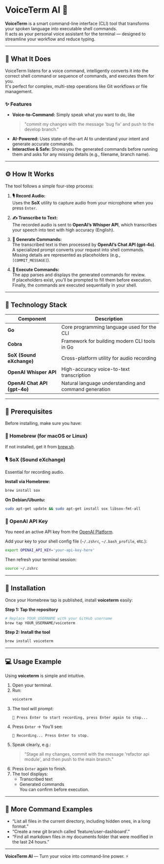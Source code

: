 # VoiceTerm AI 🎤

**VoiceTerm** is a smart command-line interface (CLI) tool that transforms your spoken language into executable shell commands.  
It acts as your personal voice assistant for the terminal — designed to streamline your workflow and reduce typing.

---

## 🚀 What It Does

VoiceTerm listens for a voice command, intelligently converts it into the correct shell command or sequence of commands, and executes them for you.  
It's perfect for complex, multi-step operations like Git workflows or file management.

### ✨ Features

- **Voice-to-Command:** Simply speak what you want to do, like  
  > "commit my changes with the message 'bug fix' and push to the develop branch."
- **AI-Powered:** Uses state-of-the-art AI to understand your intent and generate accurate commands.
- **Interactive & Safe:** Shows you the generated commands before running them and asks for any missing details (e.g., filename, branch name).

---

## ⚙️ How It Works

The tool follows a simple four-step process:

1. **🎙️ Record Audio:**  
   Uses the **SoX** utility to capture audio from your microphone when you press `Enter`.

2. **✍️ Transcribe to Text:**  
   The recorded audio is sent to **OpenAI’s Whisper API**, which transcribes your speech into text with high accuracy (English).

3. **🧠 Generate Commands:**  
   The transcribed text is then processed by **OpenAI’s Chat API (gpt-4o)**.  
   A specialized prompt converts your request into shell commands.  
   Missing details are represented as placeholders (e.g., `[COMMIT_MESSAGE]`).

4. **🚀 Execute Commands:**  
   The app parses and displays the generated commands for review.  
   If placeholders exist, you’ll be prompted to fill them before execution.  
   Finally, the commands are executed sequentially in your shell.

---

## 🧩 Technology Stack

| Component | Description |
|------------|-------------|
| **Go** | Core programming language used for the CLI |
| **Cobra** | Framework for building modern CLI tools in Go |
| **SoX (Sound eXchange)** | Cross-platform utility for audio recording |
| **OpenAI Whisper API** | High-accuracy voice-to-text transcription |
| **OpenAI Chat API (gpt-4o)** | Natural language understanding and command generation |

---

## 🔧 Prerequisites

Before installing, make sure you have:

### 🧱 Homebrew (for macOS or Linux)
If not installed, get it from [brew.sh](https://brew.sh).

### 🎙️ SoX (Sound eXchange)
Essential for recording audio.

**Install via Homebrew:**
```bash
brew install sox
```

**On Debian/Ubuntu:**
```bash
sudo apt-get update && sudo apt-get install sox libsox-fmt-all
```

### 🔑 OpenAI API Key
You need an active API key from the [OpenAI Platform](https://platform.openai.com/).

Add your key to your shell config file (`~/.zshrc`, `~/.bash_profile`, etc.):

```bash
export OPENAI_API_KEY='your-api-key-here'
```

Then refresh your terminal session:

```bash
source ~/.zshrc
```

---

## 🧭 Installation

Once your Homebrew tap is published, install **voiceterm** easily:

**Step 1: Tap the repository**
```bash
# Replace YOUR_USERNAME with your GitHub username
brew tap YOUR_USERNAME/voiceterm
```

**Step 2: Install the tool**
```bash
brew install voiceterm
```

---

## 💻 Usage Example

Using **voiceterm** is simple and intuitive.

1. Open your terminal.
2. Run:
   ```bash
   voiceterm
   ```
3. The tool will prompt:
   ```
   🎤 Press Enter to start recording, press Enter again to stop...
   ```
4. Press `Enter` → You’ll see:
   ```
   🔴 Recording... Press Enter to stop.
   ```
5. Speak clearly, e.g.:
   > "Stage all my changes, commit with the message 'refactor api module', and then push to the main branch."
6. Press `Enter` again to finish.
7. The tool displays:
   - Transcribed text  
   - Generated commands  
   You can confirm before execution.

---

## 🧠 More Command Examples

- “List all files in the current directory, including hidden ones, in a long format.”
- “Create a new git branch called ‘feature/user-dashboard’.”
- “Find all markdown files in my documents folder that were modified in the last 24 hours.”

---

**VoiceTerm AI** — Turn your voice into command-line power. ⚡
